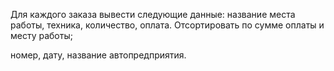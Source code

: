 Для каждого заказа вывести следующие данные:
название места работы,  техника, количество, оплата. Отсортировать по сумме оплаты и месту работы;

номер, дату, название автопредприятия.

